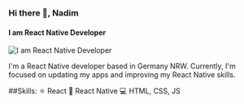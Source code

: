 ### Hi there 👋, Nadim
#### I am React Native Developer
![I am React Native Developer](https://crowdbotics.ghost.io/content/images/2020/08/React-Native-Featured-Image.png)

I'm a React Native developer based in Germany NRW. Currently, I'm focused on updating my apps and improving my React Native skills.

##Skills:
<g-emoji class="g-emoji" alias="atom_symbol" fallback-src="https://github.githubassets.com/images/icons/emoji/unicode/269b.png">⚛</g-emoji> React 
:iphone: React Native
:computer: HTML, CSS, JS 
